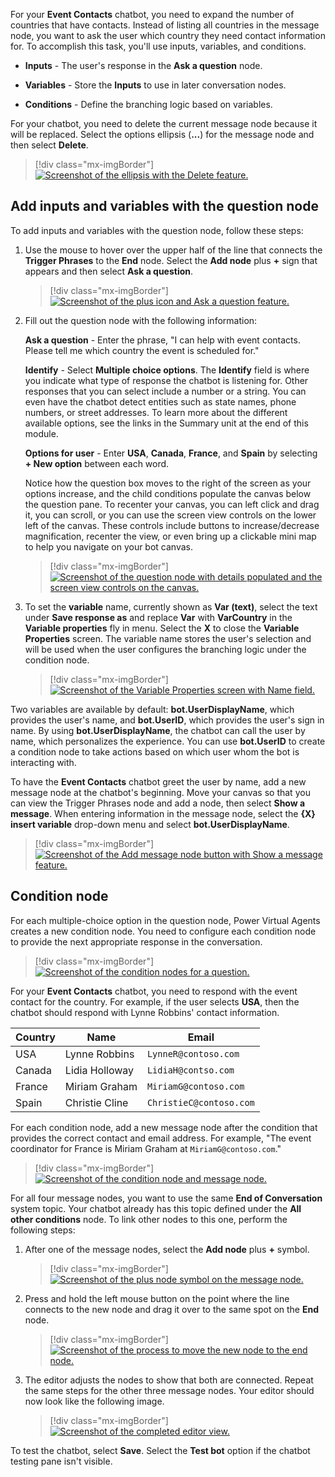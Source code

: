 For your **Event Contacts** chatbot, you need to expand the number of countries that have contacts. Instead of listing all countries in the message node, you want to ask the user which country they need contact information for. To accomplish this task, you'll use inputs, variables, and conditions.

- **Inputs** - The user's response in the **Ask a question** node.

- **Variables** - Store the **Inputs** to use in later conversation nodes.

- **Conditions** - Define the branching logic based on variables.

For your chatbot, you need to delete the current message node because it will be replaced. Select the options ellipsis (**...**) for the message node and then select **Delete**.

> [!div class="mx-imgBorder"]
> [![Screenshot of the ellipsis with the Delete feature.](../media/image-11.png)](../media/image-11.png#lightbox)

## Add inputs and variables with the question node

To add inputs and variables with the question node, follow these steps:

1. Use the mouse to hover over the upper half of the line that connects the **Trigger Phrases** to the **End** node. Select the **Add node** plus **+** sign that appears and then select **Ask a question**.
    
    > [!div class="mx-imgBorder"]
	> [![Screenshot of the plus icon and Ask a question feature.](../media/image-12.png)](../media/image-12.png#lightbox)

1. Fill out the question node with the following information:

	  **Ask a question** - Enter the phrase, "I can help with event contacts. Please tell me which country the event is scheduled for."
	
	  **Identify** - Select **Multiple choice options**. The **Identify** field is where you indicate what type of response the chatbot is listening for. Other responses that you can select include a number or a string. You can even have the chatbot detect entities such as state names, phone numbers, or street addresses. To learn more about the different available options, see the links in the Summary unit at the end of this module.
	
	  **Options for user** - Enter **USA**, **Canada**, **France**, and **Spain** by selecting **+ New option** between each word.

	  Notice how the question box moves to the right of the screen as your options increase, and the child conditions populate the canvas below the question pane.  To recenter your canvas, you can left click and drag it, you can scroll, or you can use the screen view controls on the lower left of the canvas.  These controls include buttons to increase/decrease magnification, recenter the view, or even bring up a clickable mini map to help you navigate on your bot canvas.

	> [!div class="mx-imgBorder"]
	> [![Screenshot of the question node with details populated and the screen view controls on the canvas.](../media/image-13.png)](../media/image-13.png#lightbox)

1. To set the **variable** name, currently shown as **Var (text)**, select the text under **Save response as** and replace **Var** with **VarCountry** in the **Variable properties** fly in menu. Select the **X** to close the **Variable Properties** screen. The variable name stores the user's selection and will be used when the user configures the branching logic under the condition node.
    
    > [!div class="mx-imgBorder"]
	> [![Screenshot of the Variable Properties screen with Name field.](../media/image-14.png)](../media/image-14.png#lightbox)

Two variables are available by default: **bot.UserDisplayName**, which provides the user's name, and **bot.UserID**, which provides the user's sign in name. By using **bot.UserDisplayName**, the chatbot can call the user by name, which personalizes the experience. You can use **bot.UserID** to create a condition node to take actions based on which user whom the bot is interacting with.

To have the **Event Contacts** chatbot greet the user by name, add a new message node at the chatbot's beginning. Move your canvas so that you can view the Trigger Phrases node and add a node, then select **Show a message**. When entering information in the message node, select the **{X} insert variable** drop-down menu and select **bot.UserDisplayName**.

> [!div class="mx-imgBorder"]
> [![Screenshot of the Add message node button with Show a message feature.](../media/image-15.png)](../media/image-15.png#lightbox)

## Condition node

For each multiple-choice option in the question node, Power Virtual Agents creates a new condition node. You need to configure each condition node to provide the next appropriate response in the conversation.

> [!div class="mx-imgBorder"]
> [![Screenshot of the condition nodes for a question.](../media/image-16.png)](../media/image-16.png#lightbox)

For your **Event Contacts** chatbot, you need to respond with the event contact for the country. For example, if the user selects **USA**, then the chatbot should respond with Lynne Robbins' contact information.

|     Country    |     Name                 |     Email                    |
|----------------|--------------------------|------------------------------|
|     USA        |     Lynne Robbins        |     `LynneR@contoso.com`     |
|     Canada     |     Lidia   Holloway     |    `LidiaH@contso.com`       |
|     France     |     Miriam Graham        |     `MiriamG@contoso.com`    |
|     Spain      |     Christie   Cline     |     `ChristieC@contoso.com`  |

For each condition node, add a new message node after the condition that provides the correct contact and email address. For example, "The event coordinator for France is Miriam Graham at `MiriamG@contoso.com`."

> [!div class="mx-imgBorder"]
> [![Screenshot of the condition node and message node.](../media/image-17.png)](../media/image-17.png#lightbox)

For all four message nodes, you want to use the same **End of Conversation** system topic. Your chatbot already has this topic defined under the **All other conditions** node. To link other nodes to this one, perform the following steps:

1. After one of the message nodes, select the **Add node** plus **+** symbol.

    > [!div class="mx-imgBorder"]
	> [![Screenshot of the plus node symbol on the message node.](../media/image-18.png)](../media/image-18.png#lightbox)

1. Press and hold the left mouse button on the point where the line connects to the new node and drag it over to the same spot on the **End** node.
    
    > [!div class="mx-imgBorder"]
	> [![Screenshot of the process to move the new node to the end node.](../media/image-19.png)](../media/image-19.png#lightbox)

1. The editor adjusts the nodes to show that both are connected. Repeat the same steps for the other three message nodes. Your editor should now look like the following image.
    
    > [!div class="mx-imgBorder"]
	> [![Screenshot of the completed editor view.](../media/image-20.png)](../media/image-20.png#lightbox)

To test the chatbot, select **Save**. Select the **Test bot** option if the chatbot testing pane isn't visible.
